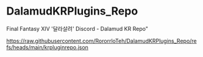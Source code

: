 # DalamudKRPlugins_Repo
Final Fantasy XIV '달라살려' Discord - Dalamud KR Repo"

https://raw.githubusercontent.com/RororrloTeh/DalamudKRPlugins_Repo/refs/heads/main/krpluginrepo.json
